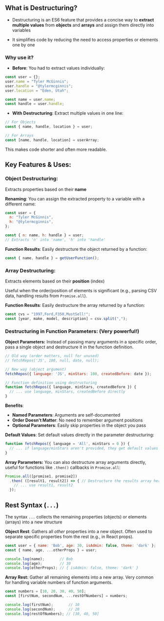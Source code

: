 ## What is Destructuring?
- Destructuring is an ES6 feature that provides a concise way to **extract multiple values** from **objects** and **arrays** and assign them directly into variables

- It simplifies code by reducing the need to access properties or elements one by one

### Why use it?
- **Before**: You had to extract values individually:

```js
const user = {};
user.name = "Tyler McGinnis";
user.handle = "@tylermcginnis";
user.location = "Eden, Utah";

const name = user.name;
const handle = user.handle;
```

- **With Destructuring**: Extract multiple values in one line:

```js
// For Objects
const { name, handle, location } = user;

// For Arrays
const [name, handle, location] = userArray;
```

This makes code shorter and often more readable.

## Key Features & Uses:

### **Object Destructuring**:
Extracts properties based on their **name**

**Renaming**: You can assign the extracted property to a variable with a different name:

```js
const user = {
  n: "Tyler McGinnis",
  h: "@tylermcginnis",
};

const { n: name, h: handle } = user; 
// Extracts 'n' into 'name', 'h' into 'handle'
```

**Function Results**: Easily destructure the object returned by a function:

```js
const { name, handle } = getUserFunction();
```

### **Array Destructuring:**

Extracts elements based on their **position** (index)

Useful when the order/position of elements is significant (e.g., parsing CSV data, handling results from `Promise.all`).

**Function Results**: Easily destructure the array returned by a function:

```js
const cvs = "1997,Ford,F350,MustSell!";
const [year, make, model, description] = csv.split(",");
```

### **Destructuring in Function Parameters:** (Very powerful!)

**Object Parameters:** Instead of passing many arguments in a specific order, pass a single object and destructure it in the function definition.

```js
// Old way (order matters, null for unused)
// fetchRepos('JS', 100, null, date, null);

// New way (object argument)
fetchRepos({ language: 'JS', minStars: 100, createdBefore: date });

// Function definition using destructuring
function fetchRepos({ language, minStars, createdBefore }) {
  // ... use language, minStars, createdBefore directly
}
```

**Benefits**:
- **Named Parameters**: Arguments are self-documented
- **Order Doesn't Matter**: No need to remember argument positions
- **Optional Parameters**: Easily skip properties in the object you pass

**Default Values**: Set default values directly in the parameter destructuring:

```js
function fetchRepos({ language = 'All', minStars = 0 }) {
  // ... if language/minStars aren't provided, they get default values
}
```

**Array Parameters:** You can also destructure array arguments directly, useful for functions like `.then()` callbacks in `Promise.all`:

```js
Promise.all([promise1, promise2])
  .then( ([result1, result2]) => { // Destructure the results array here
    // ... use result1, result2
  });
```

## Rest Syntax (`...`)
The syntax `...` collects the remaining properties (objects) or elements (arrays) into a new structure

**Object Rest**: Gathers all *other* properties into a new object. Often used to separate specific properties from the rest (e.g., in React props).

```js
const user = { name: 'Bob', age: 30, isAdmin: false, theme: 'dark' };
const { name, age, ...otherProps } = user;

console.log(name);       // Bob
console.log(age);        // 30
console.log(otherProps); // { isAdmin: false, theme: 'dark' }
```

**Array Rest:** Gather all remaining elements into a new array. Very common for handling variable numbers of function arguments. 

```js
const numbers = [10, 20, 30, 40, 50];
const [firstNum, secondNum, ...restOfNumbers] = numbers;

console.log(firstNum);       // 10
console.log(secondNum);      // 20
console.log(restOfNumbers); // [30, 40, 50]
```